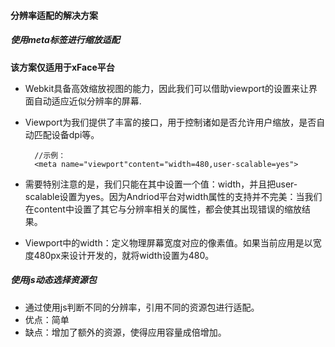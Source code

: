 #### 分辨率适配的解决方案 

##### 使用meta标签进行缩放适配

**该方案仅适用于xFace平台**

- Webkit具备高效缩放视图的能力，因此我们可以借助viewport的设置来让界面自动适应近似分辨率的屏幕.
- Viewport为我们提供了丰富的接口，用于控制诸如是否允许用户缩放，是否自动匹配设备dpi等。

        //示例：
        <meta name="viewport"content="width=480,user-scalable=yes">

- 需要特别注意的是，我们只能在其中设置一个值：width，并且把user-scalable设置为yes。因为Andriod平台对width属性的支持并不完美：当我们在content中设置了其它与分辨率相关的属性，都会使其出现错误的缩放结果。
- Viewport中的width：定义物理屏幕宽度对应的像素值。如果当前应用是以宽度480px来设计开发的，就将width设置为480。

##### 使用js动态选择资源包

- 通过使用js判断不同的分辨率，引用不同的资源包进行适配。
- 优点：简单
- 缺点：增加了额外的资源，使得应用容量成倍增加。

